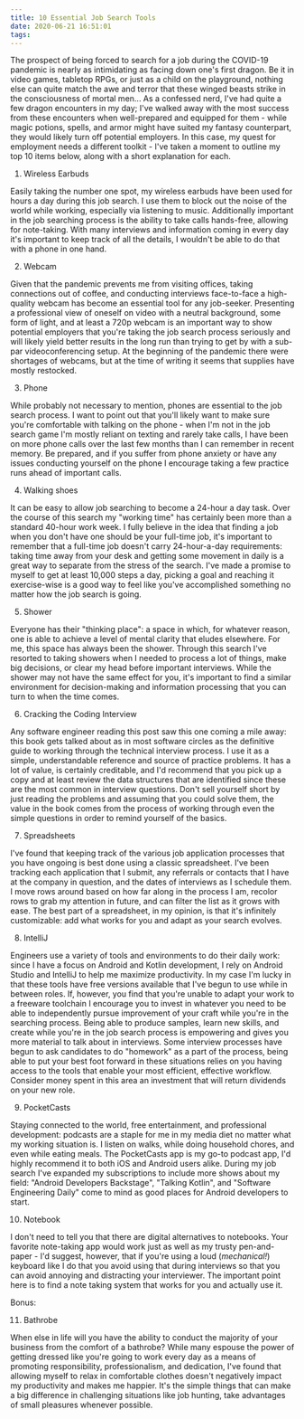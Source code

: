 ```yaml
---
title: 10 Essential Job Search Tools
date: 2020-06-21 16:51:01
tags:
---
```


The prospect of being forced to search for a job during the COVID-19 pandemic is nearly as intimidating as facing down one's first dragon. Be it in video games, tabletop RPGs, or just as a child on the playground, nothing else can quite match the awe and terror that these winged beasts strike in the consciousness of mortal men... As a confessed nerd, I've had quite a few dragon encounters in my day; I've walked away with the most success from these encounters when well-prepared and equipped for them - while magic potions, spells, and armor might have suited my fantasy counterpart, they would likely turn off potential employers. In this case, my quest for employment needs a different toolkit - I've taken a moment to outline my top 10 items below, along with a short explanation for each.

1. Wireless Earbuds

Easily taking the number one spot, my wireless earbuds have been used for hours a day during this job search. I use them to block out the noise of the world while working, especially via listening to music. Additionally important in the job searching process is the ability to take calls hands-free, allowing for note-taking. With many interviews and information coming in every day it's important to keep track of all the details, I wouldn't be able to do that with a phone in one hand.

2. Webcam

Given that the pandemic prevents me from visiting offices, taking connections out of coffee, and conducting interviews face-to-face a high-quality webcam has become an essential tool for any job-seeker. Presenting a professional view of oneself on video with a neutral background, some form of light, and at least a 720p webcam is an important way to show potential employers that you're taking the job search process seriously and will likely yield better results in the long run than trying to get by with a sub-par videoconferencing setup. At the beginning of the pandemic there were shortages of webcams, but at the time of writing it seems that supplies have mostly restocked.

3. Phone

While probably not necessary to mention, phones are essential to the job search process. I want to point out that you'll likely want to make sure you're comfortable with talking on the phone - when I'm not in the job search game I'm mostly reliant on texting and rarely take calls, I have been on more phone calls over the last few months than I can remember in recent memory. Be prepared, and if you suffer from phone anxiety or have any issues conducting yourself on the phone I encourage taking a few practice runs ahead of important calls.

4. Walking shoes

It can be easy to allow job searching to become a 24-hour a day task. Over the course of this search my "working time" has certainly been more than a standard 40-hour work week. I fully believe in the idea that finding a job when you don't have one should be your full-time job, it's important to remember that a full-time job doesn't carry 24-hour-a-day requirements: taking time away from your desk and getting some movement in daily is a great way to separate from the stress of the search. I've made a promise to myself to get at least 10,000 steps a day, picking a goal and reaching it exercise-wise is a good way to feel like you've accomplished something no matter how the job search is going.

5. Shower

Everyone has their "thinking place": a space in which, for whatever reason, one is able to achieve a level of mental clarity that eludes elsewhere. For me, this space has always been the shower. Through this search I've resorted to taking showers when I needed to process a lot of things, make big decisions, or clear my head before important interviews. While the shower may not have the same effect for you, it's important to find a similar environment for decision-making and information processing that you can turn to when the time comes.

6. Cracking the Coding Interview

Any software engineer reading this post saw this one coming a mile away: this book gets talked about as in most software circles as the definitive guide to working through the technical interview process. I use it as a simple, understandable reference and source of practice problems. It has a lot of value, is certainly creditable, and I'd recommend that you pick up a copy and at least review the data structures that are identified since these are the most common in interview questions. Don't sell yourself short by just reading the problems and assuming that you could solve them, the value in the book comes from the process of working through even the simple questions in order to remind yourself of the basics.

7. Spreadsheets

I've found that keeping track of the various job application processes that you have ongoing is best done using a classic spreadsheet. I've been tracking each application that I submit, any referrals or contacts that I have at the company in question, and the dates of interviews as I schedule them. I move rows around based on how far along in the process I am, recolor rows to grab my attention in future, and can filter the list as it grows with ease. The best part of a spreadsheet, in my opinion, is that it's infinitely customizable: add what works for you and adapt as your search evolves.

8. IntelliJ

Engineers use a variety of tools and environments to do their daily work: since I have a focus on Android and Kotlin development, I rely on Android Studio and IntelliJ to help me maximize productivity. In my case I'm lucky in that these tools have free versions available that I've begun to use while in between roles. If, however, you find that you're unable to adapt your work to a freeware toolchain I encourage you to invest in whatever you need to be able to independently pursue improvement of your craft while you're in the searching process. Being able to produce samples, learn new skills, and create while you're in the job search process is empowering and gives you more material to talk about in interviews. Some interview processes have begun to ask candidates to do "homework" as a part of the process, being able to put your best foot forward in these situations relies on you having access to the tools that enable your most efficient, effective workflow. Consider money spent in this area an investment that will return dividends on your new role.

9. PocketCasts

Staying connected to the world, free entertainment, and professional development: podcasts are a staple for me in my media diet no matter what my working situation is. I listen on walks, while doing household chores, and even while eating meals. The PocketCasts app is my go-to podcast app, I'd highly recommend it to both iOS and Android users alike. During my job search I've expanded my subscriptions to include more shows about my field: "Android Developers Backstage", "Talking Kotlin", and "Software Engineering Daily" come to mind as good places for Android developers to start.

10. Notebook

I don't need to tell you that there are digital alternatives to notebooks. Your favorite note-taking app would work just as well as my trusty pen-and-paper - I'd suggest, however, that if you're using a loud (_mechanical!_) keyboard like I do that you avoid using that during interviews so that you can avoid annoying and distracting your interviewer. The important point here is to find a note taking system that works for you and actually use it.

Bonus:

11. Bathrobe

When else in life will you have the ability to conduct the majority of your business from the comfort of a bathrobe? While many espouse the power of getting dressed like you're going to work every day as a means of promoting responsibility, professionalism, and dedication, I've found that allowing myself to relax in comfortable clothes doesn't negatively impact my productivity and makes me happier. It's the simple things that can make a big difference in challenging situations like job hunting, take advantages of small pleasures whenever possible.

